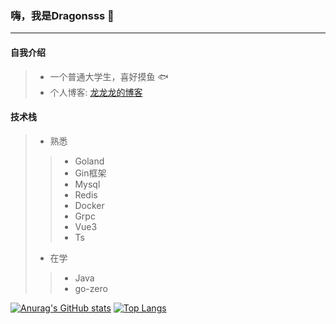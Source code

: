 ### 嗨，我是Dragonsss 👋
---

#### 自我介绍
> - 一个普通大学生，喜好摸鱼 :fish:
> - 个人博客: [龙龙龙的博客](https://sourl.cn/nuhzKw)

#### 技术栈
> - 熟悉
> > - Goland
> > - Gin框架
> > - Mysql
> > - Redis
> > - Docker
> > - Grpc
> > - Vue3 
> > - Ts
> - 在学
> > - Java
> > - go-zero


[![Anurag's GitHub stats](https://github-readme-stats.vercel.app/api?username=Three-taile-dragon&show_icons=true&theme=radical&locale=cn)](https://github.com/anuraghazra/github-readme-stats)
[![Top Langs](https://github-readme-stats.vercel.app/api/top-langs/?username=Three-taile-dragon)](https://github.com/anuraghazra/github-readme-stats)

